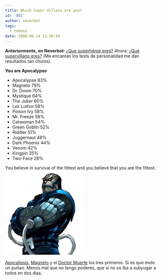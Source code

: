 ```yaml
---
title: Which Super Villain are you?
id: '801'
author: neverbot
tags:
  - tebeos
date: 2008-06-14 11:56:54
---
```


**Anteriormente, en Neverbot**: [¿Que superhéroe eres?](/which-superhero-are-you/) Ahora: [¿Qué supervillano eres?](http://www.thesuperheroquiz.com/villain) (Me encantan los tests de personalidad me dan resultados tan chulos).

**You are Apocalypse**
 - Apocalypse 83%
 - Magneto 79%
 - Dr. Doom 70%
 - Mystique 64%
 - The Joker 60%
 - Lex Luthor 58%
 - Poison Ivy 58%
 - Mr. Freeze 58%
 - Catwoman 54%
 - Green Goblin 52%
 - Riddler 51%
 - Juggernaut 48%
 - Dark Phoenix 44%
 - Venom 42%
 - Kingpin 35%
 - Two-Face 28%

You believe in survival of the fittest and you believe that you are the fittest.![Apocalypse](./which-super-villain-are-you/apocalypse.jpg "Apocalypse")

[Apocalipsis](http://en.wikipedia.org/wiki/Apocalypse_(comics)), [Magneto](http://en.wikipedia.org/wiki/Magneto_(comics)) y el [Doctor Muerte](http://en.wikipedia.org/wiki/Dr._Doom) los tres primeros. Si es que molo un puñao. Menos mal que no tengo poderes, que si no os iba a subyugar a todos en dos días.